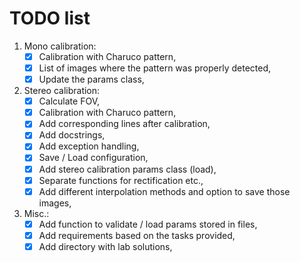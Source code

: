 # TODO list

1. Mono calibration:
   - [x] Calibration with Charuco pattern,
   - [x] List of images where the pattern was properly detected,
   - [x] Update the params class,

2. Stereo calibration:
   - [x] Calculate FOV,
   - [x] Calibration with Charuco pattern,
   - [x] Add corresponding lines after calibration,
   - [x] Add docstrings,
   - [x] Add exception handling,
   - [x] Save / Load configuration,
   - [x] Add stereo calibration params class (load),
   - [x] Separate functions for rectification etc.,
   - [x] Add different interpolation methods and option to save those images,

3. Misc.:
   - [x] Add function to validate / load params stored in files,
   - [x] Add requirements based on the tasks provided,
   - [x] Add directory with lab solutions,
